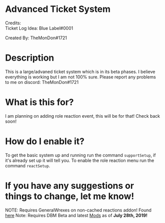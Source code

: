 # Advanced Ticket System
Credits:  
Ticket Log Idea: Blue Label#0001

Created By: TheMonDon#1721

# Description
This is a large/advaned ticket system which is in its beta phases. I believe everything is working but I am not 100% sure. Please report any problems to me on discord: TheMonDon#1721

# What is this for?
I am planning on adding role reaction event, this will be for that! Check back soon!

# How do I enable it?
To get the basic system up and running run the command `supportSetup`, if it's already set up it will tell you.
To enable the role reaction menu run the command `reactSetup`.

# If you have any suggestions or things to change, let me know!

NOTE: Requires GeneralWrexes on non-cached reactions addon! Found [here](https://gist.github.com/generalwrex/503a5a901b19e04017faa3507385027f)
Note: Requires DBM Beta and latest [Mods](https://github.com/Discord-Bot-Maker-Mods/DBM-Mods/tree/master) as of **July 28th, 2019!**